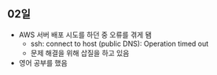 ## 02일
- AWS 서버 배포 시도를 하던 중 오류를 겪게 됌
  - ssh: connect to host (public DNS): Operation timed out
  - 문제 해결을 위해 삽질을 하고 있음
- 영어 공부를 했음
